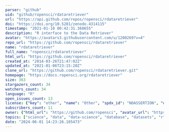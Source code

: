 ```yaml
---
parser: "github"
uid: "github/ropensci/rdataretriever"
url: "https://api.github.com/repos/ropensci/rdataretriever"
doi: "https://doi.org/10.5281/zenodo.4314115"
timestamp: "2021-01-10 00:42:31.368655"
description: "R interface to the Data Retriever"
avatar: "https://avatars3.githubusercontent.com/u/1200269?v=4"
repo_url: "https://github.com/ropensci/rdataretriever"
name: "rdataretriever"
full_name: "ropensci/rdataretriever"
html_url: "https://github.com/ropensci/rdataretriever"
created_at: "2014-03-26T21:47:02Z"
updated_at: "2021-01-06T23:15:20Z"
clone_url: "https://github.com/ropensci/rdataretriever.git"
homepage: "https://docs.ropensci.org/rdataretriever"
size: 363
stargazers_count: 34
watchers_count: 34
language: "R"
open_issues_count: 13
license: {"key": "other", "name": "Other", "spdx_id": "NOASSERTION", "url": null, "node_id": "MDc6TGljZW5zZTA="}
subscribers_count: 11
owner: {"html_url": "https://github.com/ropensci", "avatar_url": "https://avatars3.githubusercontent.com/u/1200269?v=4", "login": "ropensci", "type": "Organization"}
topics: ["science", "data", "data-science", "database", "datasets", "r", "rstats", "r-package"]
date: "2024-06-01 14:23:26.105473"
---
```

